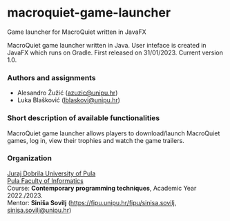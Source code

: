 # macroquiet-game-launcher
Game launcher for MacroQuiet written in JavaFX

MacroQuiet game launcher written in Java. User inteface is created in JavaFX which runs on Gradle.
First released on 31/01/2023. 
Current version 1.0.

### Authors and assignments

-   Alesandro Žužić (azuzic@unipu.hr)
-   Luka Blašković (lblaskovi@unipu.hr)

### Short description of available functionalities
MacroQuiet game launcher allows players to download/launch MacroQuiet games, log in, view their trophies and watch the game trailers.

### Organization

[Juraj Dobrila University of Pula](http://www.unipu.hr/)  
[Pula Faculty of Informatics](https://fipu.unipu.hr/)  
Course: **Contemporary programming techniques**, Academic Year 2022./2023.  
Mentor: **Siniša Sovilj** (https://fipu.unipu.hr/fipu/sinisa.sovilj, sinisa.sovilj@unipu.hr)
